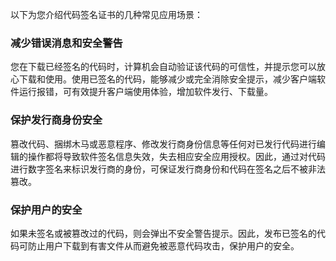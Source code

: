以下为您介绍代码签名证书的几种常见应用场景：

### 减少错误消息和安全警告
您在下载已经签名的代码时，计算机会自动验证该代码的可信性，并提示您可以放心下载和使用。使用已签名的代码，能够减少或完全消除安全提示，减少客户端软件运行报错，可有效提升客户端使用体验，增加软件发行、下载量。

### 保护发行商身份安全
篡改代码、捆绑木马或恶意程序、修改发行商身份信息等任何对已发行代码进行编辑的操作都将导致软件签名信息失效，失去相应安全应用授权。因此，通过对代码进行数字签名来标识发行商的身份，可保证发行商身份和代码在签名之后不被非法篡改。

### 保护用户的安全
如果未签名或被篡改过的代码，则会弹出不安全警告提示。因此，发布已签名的代码可防止用户下载到有害文件从而避免被恶意代码攻击，保护用户的安全。
